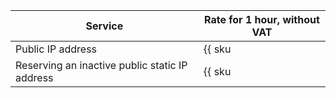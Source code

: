 | Service | Rate for 1 hour, without VAT |
| ----- | ----- |
| Public IP address | {{ sku|KZT|network.public_fips|string }} |
| Reserving an inactive public static IP address | {{ sku|KZT|network.public_fips.deallocated|string }} |